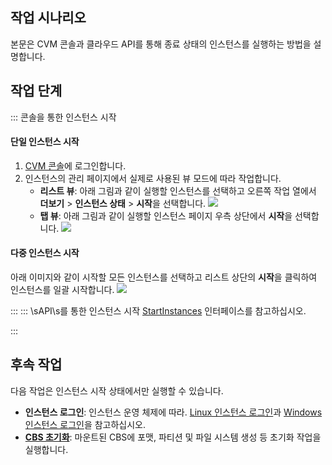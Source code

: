 ## 작업 시나리오
본문은 CVM 콘솔과 클라우드 API를 통해 종료 상태의 인스턴스를 실행하는 방법을 설명합니다.

## 작업 단계
<dx-tabs>
::: 콘솔을 통한 인스턴스 시작

#### 단일 인스턴스 시작
1. [CVM 콘솔](https://console.cloud.tencent.com/cvm/)에 로그인합니다.
2. 인스턴스의 관리 페이지에서 실제로 사용된 뷰 모드에 따라 작업합니다.
   - **리스트 뷰**: 아래 그림과 같이 실행할 인스턴스를 선택하고 오른쪽 작업 열에서 **더보기** > **인스턴스 상태** > **시작**을 선택합니다.
   ![](https://qcloudimg.tencent-cloud.cn/raw/900a2d8fb4a48ef1e9746922d6447666.png)
   - **탭 뷰**: 아래 그림과 같이 실행할 인스턴스 페이지 우측 상단에서 **시작**을 선택합니다.
   ![](https://qcloudimg.tencent-cloud.cn/raw/c62f67a3415635ddf535442b4b73343c.png)


#### 다중 인스턴스 시작
아래 이미지와 같이 시작할 모든 인스턴스를 선택하고 리스트 상단의 **시작**을 클릭하여 인스턴스를 일괄 시작합니다.
![](https://qcloudimg.tencent-cloud.cn/raw/dd734cf2e58b3e9d1ee1114bb94fe41a.png)

:::
::: \sAPI\s를 통한 인스턴스 시작
[StartInstances](https://intl.cloud.tencent.com/document/product/213/33236) 인터페이스를 참고하십시오.

:::
</dx-tabs>

## 후속 작업
다음 작업은 인스턴스 시작 상태에서만 실행할 수 있습니다.
- **인스턴스 로그인**: 인스턴스 운영 체제에 따라. [Linux 인스턴스 로그인](https://intl.cloud.tencent.com/document/product/213/5436)과 [Windows 인스턴스 로그인](https://intl.cloud.tencent.com/document/product/213/5435)을 참고하십시오.
- **[CBS 초기화](https://intl.cloud.tencent.com/document/product/362/31596)**: 마운트된 CBS에 포맷, 파티션 및 파일 시스템 생성 등 초기화 작업을 실행합니다.

